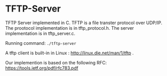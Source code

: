 # TFTP-Server
TFTP Server implemented in C.
TFTP is a file transter protocol over UDP/IP.
The prootocol implementation is in tftp_protocol.h.
The server implementation is in tftp_server.c.


Running command:
` ./tftp-server
`

A tftp client is built-in in Linux : http://linux.die.net/man/1/tftp .

Our implemention is based on the following RFC: https://tools.ietf.org/pdf/rfc783.pdf



